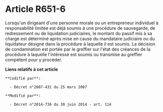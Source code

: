 # Article R651-6

Lorsqu'un     dirigeant d'une personne morale ou un entrepreneur individuel à responsabilité limitée est déjà soumis à une
procédure de sauvegarde, de redressement ou de liquidation judiciaires, le montant du passif mis à sa charge est déterminé
après mise en cause du mandataire judiciaire ou du liquidateur désigné dans la procédure à laquelle il est soumis. La
décision de condamnation est portée par le greffier sur l'état des créances de la procédure à laquelle l'intéressé est soumis
ou transmise au greffier compétent pour y procéder.

**Liens relatifs à cet article**

	**Codifié par**:

	  - Décret n°2007-431 du 25 mars 2007

	**Modifié par**:

	  - Décret n°2014-736 du 30 juin 2014 - art. 114
